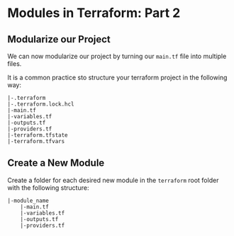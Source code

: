 # Modules in Terraform: Part 2

## Modularize our Project

We can now modularize our project by turning our `main.tf` file into multiple
files.

It is a common practice sto structure your terraform project in the following
way:

```
|-.terraform
|-.terraform.lock.hcl
|-main.tf
|-variables.tf
|-outputs.tf
|-providers.tf
|-terraform.tfstate
|-terraform.tfvars
```

## Create a New Module

Create a folder for each desired new module in the `terraform` root folder with
the following structure:

```
|-module_name
    |-main.tf
    |-variables.tf
    |-outputs.tf
    |-providers.tf
```
